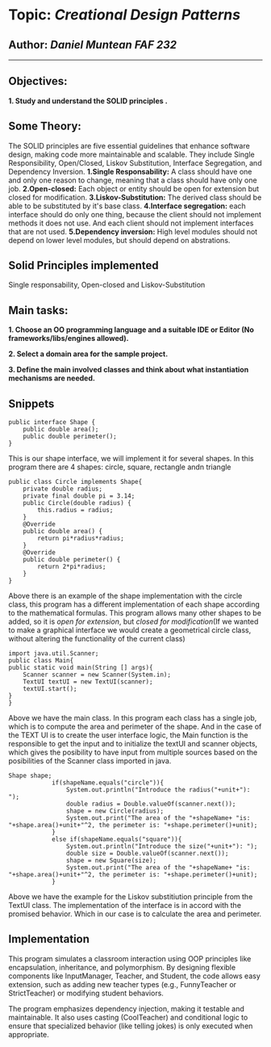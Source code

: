 # Topic: *Creational Design Patterns*
## Author: *Daniel Muntean* *FAF 232*
------
## Objectives:
__1. Study and understand the SOLID principles .__

## Some Theory:
The SOLID principles are five essential guidelines that enhance software design, making code more maintainable and scalable. They include Single Responsibility, Open/Closed, Liskov Substitution, Interface Segregation, and Dependency Inversion. 
__1.Single Responsability:__ A class should have one and only one reason to change, meaning that a class should have only one job.
__2.Open-closed:__ Each object or entity should be open for extension but closed for modification.
__3.Liskov-Substitution:__ The derived class should be able to be substituted by it's base class.
__4.Interface segregation:__ each interface should do only one thing, because the client should not implement methods it does not use. And each client should not implement interfaces that are not used.
__5.Dependency inversion:__ High level modules should not depend on lower level modules, but should depend on abstrations.


## Solid Principles implemented
Single responsability, Open-closed and Liskov-Substitution 

## Main tasks:
__1. Choose an OO programming language and a suitable IDE or Editor (No frameworks/libs/engines allowed).__

__2. Select a domain area for the sample project.__

__3. Define the main involved classes and think about what instantiation mechanisms are needed.__

## Snippets
```
public interface Shape {
    public double area();
    public double perimeter();
}
```
This is our shape interface, we will implement it for several shapes. In this program there are 4 shapes: circle, square, rectangle andn triangle
```
public class Circle implements Shape{
    private double radius;
    private final double pi = 3.14;
    public Circle(double radius) {
        this.radius = radius;
    }
    @Override
    public double area() {
        return pi*radius*radius;
    }
    @Override
    public double perimeter() {
        return 2*pi*radius;
    }
}

```
Above there is an example of the shape implementation with the circle class, this program has a different implementation of each shape according to the mathematical formulas. This program allows many other shapes to be added, so it is *open for extension*, but *closed for modification*(If we wanted to make a graphical interface we would create a geometrical circle class, without altering the functionality of the current class) 
```
import java.util.Scanner;
public class Main{
public static void main(String [] args){
    Scanner scanner = new Scanner(System.in);
    TextUI textUI = new TextUI(scanner);
    textUI.start();
}
}
```
Above we have the main class. In this program each class has a single job, which is to compute the area and perimeter of the shape. And in the case of the TEXT UI is to create the user interface logic, the Main function is the responsible to get the input and to initialize the textUI and scanner objects, which gives the posibility to have input from multiple sources based on the posibilities of the Scanner class imported in java. 
```
Shape shape;
            if(shapeName.equals("circle")){
                System.out.println("Introduce the radius("+unit+"): ");
                double radius = Double.valueOf(scanner.next());
                shape = new Circle(radius);
                System.out.print("The area of the "+shapeName+ "is: "+shape.area()+unit+"^2, the perimeter is: "+shape.perimeter()+unit);
            }
            else if(shapeName.equals("square")){
                System.out.println("Introduce the size("+unit+"): ");
                double size = Double.valueOf(scanner.next());
                shape = new Square(size);
                System.out.print("The area of the "+shapeName+ "is: "+shape.area()+unit+"^2, the perimeter is: "+shape.perimeter()+unit);
            }
```
Above we have the example for the Liskov substitiution principle from the TextUI class. The implementation of the interface is in accord with the promised behavior. Which in our case is to calculate the area and perimeter.


## Implementation
This program simulates a classroom interaction using OOP principles like encapsulation, inheritance, and polymorphism. By designing flexible components like InputManager, Teacher, and Student, the code allows easy extension, such as adding new teacher types (e.g., FunnyTeacher or StrictTeacher) or modifying student behaviors.

The program emphasizes dependency injection, making it testable and maintainable. It also uses casting (CoolTeacher) and conditional logic to ensure that specialized behavior (like telling jokes) is only executed when appropriate. 


